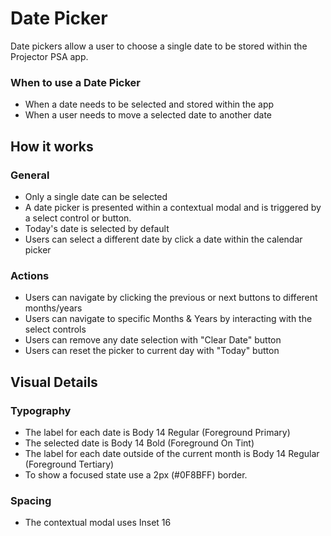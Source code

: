 # Date Picker

Date pickers allow a user to choose a single date to be stored within the Projector PSA app.

### When to use a Date Picker

- When a date needs to be selected and stored within the app
- When a user needs to move a selected date to another date


## How it works

### General

- Only a single date can be selected
- A date picker is presented within a contextual modal and is triggered by a select control or button.
- Today's date is selected by default
- Users can select a different date by click a date within the calendar picker

### Actions

- Users can navigate by clicking the previous or next buttons to different months/years
- Users can navigate to specific Months & Years by interacting with the select controls
- Users can remove any date selection with "Clear Date" button
- Users can reset the picker to current day with "Today" button


## Visual Details

### Typography

- The label for each date is Body 14 Regular (Foreground Primary)
- The selected date is Body 14 Bold (Foreground On Tint)
- The label for each date outside of the current month is Body 14 Regular (Foreground Tertiary)
- To show a focused state use a 2px (#0F8BFF) border. 

### Spacing

- The contextual modal uses Inset 16

